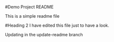 #Demo Project README

This is a simple readme file

#Heading 2
I have edited this file just to have a look.

Updating in the update-readme branch
